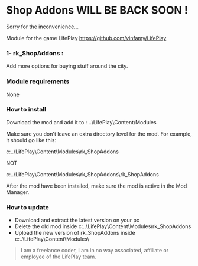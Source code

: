 # Shop Addons WILL BE BACK SOON !
Sorry for the inconvenience...

Module for the game LifePlay
https://github.com/vinfamy/LifePlay


### 1- rk_ShopAddons  : 
Add more options for buying stuff around the city.


### Module requirements
None

### How to install
Download the mod and add it to : ..\LifePlay\Content\Modules

Make sure you don't leave an extra directory level for the mod. For example, it should go like this:

c:\..\LifePlay\Content\Modules\rk_ShopAddons 

NOT

c:\..\LifePlay\Content\Modules\rk_ShopAddons\rk_ShopAddons

After the mod have been installed, make sure the mod is active in the Mod Manager. 

### How to update
* Download and extract the latest version on your pc
* Delete the old mod inside c:\..\LifePlay\Content\Modules\rk_ShopAddons
* Upload the new version of rk_ShopAddons inside c:\..\LifePlay\Content\Modules\



> I am a freelance coder, I am in no way associated, affiliate or employee of the LifePlay team.